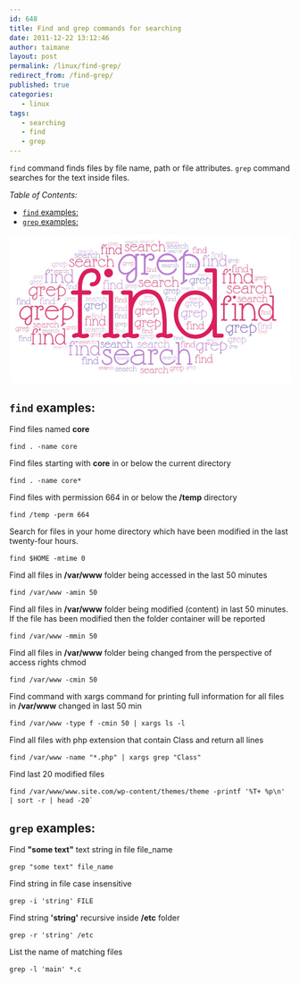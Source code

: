```yaml
---
id: 648
title: Find and grep commands for searching
date: 2011-12-22 13:12:46
author: taimane
layout: post
permalink: /linux/find-grep/
redirect_from: /find-grep/
published: true
categories:
   - linux
tags:
   - searching
   - find
   - grep
---
```


`find` command finds files by file name, path or file attributes.
`grep` command searches for the text inside files.

_Table of Contents:_
- [`find` examples:](#find-examples)
- [`grep` examples:](#grep-examples)



![find grep](/wp-content/uploads/2020/12/find-grep.jpg)

## `find` examples:

Find files named **core**

```
find . -name core
```

Find files starting with **core** in or below the current directory

```
find . -name core*
```

Find files with permission 664 in or below the **/temp** directory

```
find /temp -perm 664
```

Search for files in your home directory which have been modified in the last twenty-four hours.

```
find $HOME -mtime 0
```

Find all files in **/var/www** folder being accessed in the last 50 minutes

```
find /var/www -amin 50
```

Find all files in **/var/www** folder being modified (content) in last 50 minutes. If the file has been modified then the folder container will be reported

```
find /var/www -mmin 50
```

Find all files in **/var/www** folder being changed from the perspective of access rights chmod

```
find /var/www -cmin 50
```

Find command with xargs command for printing full information for all files in **/var/www** changed in last 50 min

```
find /var/www -type f -cmin 50 | xargs ls -l
```

Find all files with php extension that contain Class and return all lines

```
find /var/www -name "*.php" | xargs grep "Class"
```

Find last 20 modified files

```
find /var/www/www.site.com/wp-content/themes/theme -printf '%T+ %p\n' | sort -r | head -20`
```



## `grep` examples:

Find **"some text"** text string in file file_name

```
grep "some text" file_name
```

Find string in file case insensitive

```
grep -i 'string' FILE
```

Find string **'string'** recursive inside **/etc** folder

```
grep -r 'string' /etc
```

List the name of matching files

```
grep -l 'main' *.c
```








